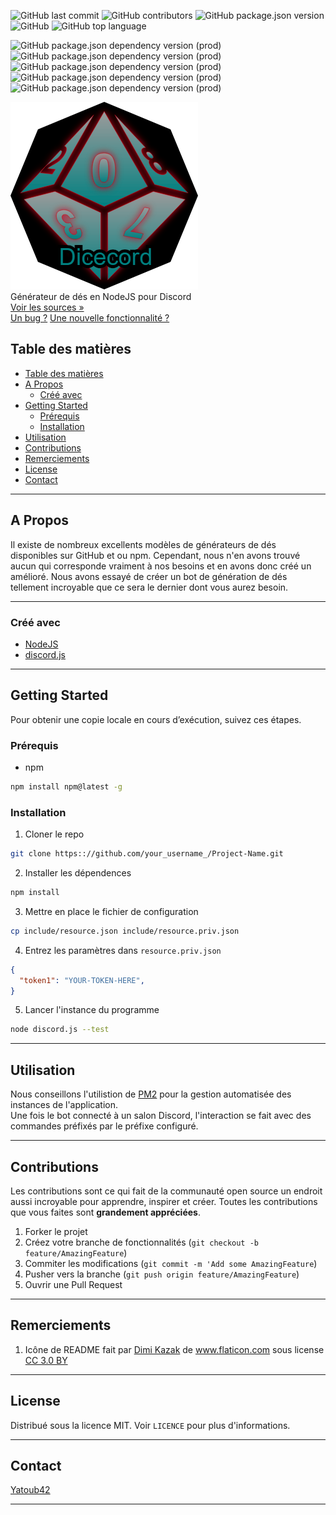 <!-- PROJECT SHIELDS -->
![GitHub last commit](https://img.shields.io/github/last-commit/Yatoub42/dicecord.svg?style=flat-square)
![GitHub contributors](https://img.shields.io/github/contributors/Yatoub42/dicecord.svg?style=flat-square)
![GitHub package.json version](https://img.shields.io/github/package-json/v/Yatoub42/dicecord.svg?style=flat-square)
![GitHub](https://img.shields.io/github/license/Yatoub42/dicecord.svg?style=flat-square)
![GitHub top language](https://img.shields.io/github/languages/top/Yatoub42/dicecord.svg?style=flat-square)   

![GitHub package.json dependency version (prod)](https://img.shields.io/github/package-json/dependency-version/Yatoub42/dicecord/discord.js.svg?style=flat-square)
![GitHub package.json dependency version (prod)](https://img.shields.io/github/package-json/dependency-version/Yatoub42/dicecord/better-sqlite3.svg?style=flat-square)
![GitHub package.json dependency version (prod)](https://img.shields.io/github/package-json/dependency-version/Yatoub42/dicecord/commander.svg?style=flat-square)
![GitHub package.json dependency version (prod)](https://img.shields.io/github/package-json/dependency-version/Yatoub42/dicecord/moment.svg?style=flat-square)
![GitHub package.json dependency version (prod)](https://img.shields.io/github/package-json/dependency-version/Yatoub42/dicecord/chance.svg?style=flat-square)

<!-- PROJECT LOGO -->
![GitHub Logo](include/logo.png)   
Générateur de dés en NodeJS pour Discord  
[Voir les sources »](https://github.com/Yatoub42/dicecord)   
[Un bug ?](https://github.com/Yatoub42/dicecord/issues) [Une nouvelle fonctionnalité ?](https://github.com/Yatoub42/dicecord/issues)


<!-- TABLE OF CONTENTS -->
## Table des matières

- [Table des matières](#table-des-mati%C3%A8res)
- [A Propos](#a-propos)
  - [Créé avec](#cr%C3%A9%C3%A9-avec)
- [Getting Started](#getting-started)
  - [Prérequis](#pr%C3%A9requis)
  - [Installation](#installation)
- [Utilisation](#utilisation)
- [Contributions](#contributions)
- [Remerciements](#remerciements)
- [License](#license)
- [Contact](#contact)

----

<!-- ABOUT THE PROJECT -->
## A Propos

Il existe de nombreux excellents modèles de générateurs de dés disponibles sur GitHub et ou npm. Cependant, nous n'en avons trouvé aucun qui corresponde vraiment à nos besoins et en avons donc créé un amélioré. Nous avons essayé de créer un bot de génération de dés tellement incroyable que ce sera le dernier dont vous aurez besoin.

----

### Créé avec

* [NodeJS](https://nodejs.org/en/about/)
* [discord.js](https://discord.js.org/#/)

----

<!-- GETTING STARTED -->
## Getting Started

Pour obtenir une copie locale en cours d’exécution, suivez ces étapes.

### Prérequis

* npm
```sh
npm install npm@latest -g
```

### Installation

1. Cloner le repo
```sh
git clone https:://github.com/your_username_/Project-Name.git
```
2. Installer les dépendences
```sh
npm install
```
3. Mettre en place le fichier de configuration
```sh
cp include/resource.json include/resource.priv.json
```
4. Entrez les paramètres dans `resource.priv.json`
```json
{
  "token1": "YOUR-TOKEN-HERE",
}
```
5. Lancer l'instance du programme
```sh
node discord.js --test
```

----

<!-- USAGE EXAMPLES -->
## Utilisation

Nous conseillons l'utilistion de [PM2](https://pm2.io/doc/en/runtime/overview/) pour la gestion automatisée des instances de l'application.   
Une fois le bot connecté à un salon Discord, l'interaction se fait avec des commandes préfixés par le préfixe configuré.

----
<!-- CONTRIBUTING -->
## Contributions

Les contributions sont ce qui fait de la communauté open source un endroit aussi incroyable pour apprendre, inspirer et créer. Toutes les contributions que vous faites sont **grandement appréciées**.

1. Forker le projet
2. Créez votre branche de fonctionnalités (`git checkout -b feature/AmazingFeature`)
3. Commiter les modifications (`git commit -m 'Add some AmazingFeature`)
4. Pusher vers la branche (`git push origin feature/AmazingFeature`)
5. Ouvrir une Pull Request

----
<!-- REMERCIEMENTS -->
## Remerciements

1. <div>Icône de README fait par <a href="https://www.flaticon.com/authors/dimi-kazak" title="Dimi Kazak">Dimi Kazak</a> de <a href="https://www.flaticon.com/" 			    title="Flaticon">www.flaticon.com</a> sous license <a href="http://creativecommons.org/licenses/by/3.0/" 			    title="Creative Commons BY 3.0" target="_blank">CC 3.0 BY</a></div>


----
<!-- LICENSE -->
## License

Distribué sous la licence MIT. Voir `LICENCE` pour plus d'informations.


----
<!-- CONTACT -->
## Contact

[Yatoub42](https://github.com/Yatoub42)

----